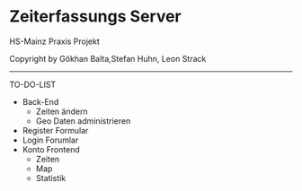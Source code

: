 # Zeiterfassungs Server


HS-Mainz Praxis Projekt

Copyright by Gökhan Balta,Stefan Huhn, Leon Strack


--------------------------------------------------------
TO-DO-LIST

- Back-End
	- Zeiten ändern
	- Geo Daten administrieren
- Register Formular
- Login Forumlar
- Konto Frontend
	- Zeiten
	- Map
	- Statistik
